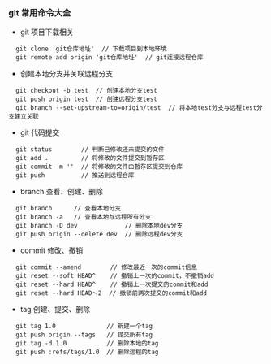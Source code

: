 ### git 常用命令大全


- git 项目下载相关

```
  git clone 'git仓库地址'  // 下载项目到本地环境
  git remote add origin 'git仓库地址'  // git连接远程仓库
```

- 创建本地分支并关联远程分支

```
  git checkout -b test  // 创建本地分支test
  git push origin test  // 创建远程分支test
  git branch --set-upstream-to=origin/test  // 将本地test分支与远程test分支建立关联
```

- git 代码提交

```
  git status        // 判断已修改还未提交的文件
  git add .         // 将修改的文件提交到暂存区
  git commit -m ''  // 将修改的文件由暂存区提交到仓库
  git push          // 推送到远程仓库
```

- branch 查看、创建、删除

```
  git branch      // 查看本地分支
  git branch -a   // 查看本地与远程所有分支
  git branch -D dev             // 删除本地dev分支
  git push origin --delete dev  // 删除远程dev分支
```

- commit 修改、撤销

```
  git commit --amend        // 修改最近一次的commit信息
  git reset --soft HEAD^    // 撤销上一次的commit，不撤销add
  git reset --hard HEAD^    // 撤销上一次提交的commit和add
  git reset --hard HEAD～2  // 撤销前两次提交的commit和add
```

- tag 创建、提交、删除

```
  git tag 1.0              // 新建一个tag
  git push origin --tags   // 提交所有tag
  git tag -d 1.0           // 删除本地的tag
  git push :refs/tags/1.0  // 删除远程的tag
```